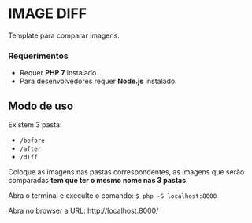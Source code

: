 # IMAGE DIFF

Template para comparar imagens.

### Requerimentos

- Requer **PHP 7** instalado.
- Para desenvolvedores requer **Node.js** instalado.

## Modo de uso

Existem 3 pasta:
- `/before`
- `/after`
- `/diff`

Coloque as imagens nas pastas correspondentes, as imagens que serão comparadas **tem que ter o mesmo nome nas 3 pastas**.

Abra o terminal e execulte o comando:
`
$ php -S localhost:8000
`

Abra no browser a URL: http://localhost:8000/
